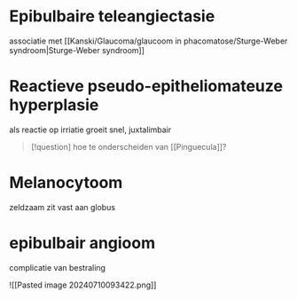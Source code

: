 # Epibulbaire teleangiectasie
associatie met [[Kanski/Glaucoma/glaucoom in phacomatose/Sturge-Weber syndroom|Sturge-Weber syndroom]]

# Reactieve pseudo-epitheliomateuze hyperplasie
als reactie op irriatie
groeit snel, juxtalimbair

> [!question] hoe te onderscheiden van [[Pinguecula]]?

# Melanocytoom
zeldzaam
zit vast aan globus

# epibulbair angioom
complicatie van bestraling

![[Pasted image 20240710093422.png]]